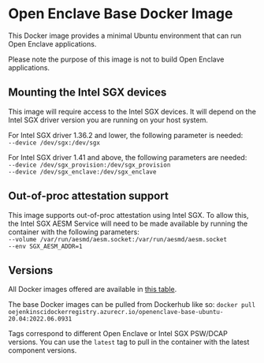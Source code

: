 # Open Enclave Base Docker Image

This Docker image provides a minimal Ubuntu environment that can run Open Enclave applications.

Please note the purpose of this image is not to build Open Enclave applications.

## Mounting the Intel SGX devices
This image will require access to the Intel SGX devices. It will depend on the Intel SGX driver version you are running on your host system. 

For Intel SGX driver 1.36.2 and lower, the following parameter is needed:  
  ```--device /dev/sgx:/dev/sgx```  

For Intel SGX driver 1.41 and above, the following parameters are needed:  
  ```--device /dev/sgx_provision:/dev/sgx_provision```  
  ```--device /dev/sgx_enclave:/dev/sgx_enclave```

## Out-of-proc attestation support
This image supports out-of-proc attestation using Intel SGX. To allow this, the Intel SGX AESM Service will need to be made available by running the container with the following parameters:  
   ```--volume /var/run/aesmd/aesm.socket:/var/run/aesmd/aesm.socket```  
   ```--env SGX_AESM_ADDR=1```

## Versions

All Docker images offered are available in [this table](https://github.com/openenclave/openenclave/blob/master/DOCKER_IMAGES.md).

The base Docker images can be pulled from Dockerhub like so:
```docker pull oejenkinscidockerregistry.azurecr.io/openenclave-base-ubuntu-20.04:2022.06.0931```

Tags correspond to different Open Enclave or Intel SGX PSW/DCAP versions. You can use the `latest` tag to pull in the container with the latest component versions.
